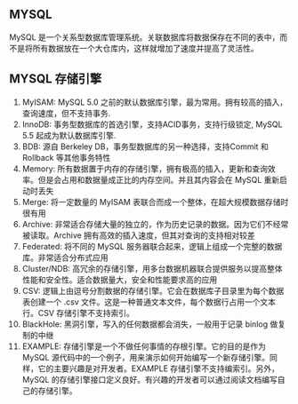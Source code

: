 ## MYSQL
MySQL 是一个关系型数据库管理系统。关联数据库将数据保存在不同的表中，而不是将所有数据放在一个大仓库内，这样就增加了速度并提高了灵活性。

## MYSQL 存储引擎
1. MyISAM: MySQL 5.0 之前的默认数据库引擎，最为常用。拥有较高的插入，查询速度，但不支持事务.
2. InnoDB: 事务型数据库的首选引擎，支持ACID事务，支持行级锁定, MySQL 5.5 起成为默认数据库引擎.
3. BDB: 源自 Berkeley DB，事务型数据库的另一种选择，支持Commit 和 Rollback 等其他事务特性
4. Memory: 所有数据置于内存的存储引擎，拥有极高的插入，更新和查询效率。但是会占用和数据量成正比的内存空间。并且其内容会在 MySQL 重新启动时丢失
5. Merge: 将一定数量的 MyISAM 表联合而成一个整体，在超大规模数据存储时很有用
6. Archive: 非常适合存储大量的独立的，作为历史记录的数据。因为它们不经常被读取。Archive 拥有高效的插入速度，但其对查询的支持相对较差
7. Federated: 将不同的 MySQL 服务器联合起来，逻辑上组成一个完整的数据库。非常适合分布式应用
8. Cluster/NDB: 高冗余的存储引擎，用多台数据机器联合提供服务以提高整体性能和安全性。适合数据量大，安全和性能要求高的应用
9. CSV: 逻辑上由逗号分割数据的存储引擎。它会在数据库子目录里为每个数据表创建一个 .csv 文件。这是一种普通文本文件，每个数据行占用一个文本行。CSV 存储引擎不支持索引。
10. BlackHole: 黑洞引擎，写入的任何数据都会消失，一般用于记录 binlog 做复制的中继
11. EXAMPLE: 存储引擎是一个不做任何事情的存根引擎。它的目的是作为 MySQL 源代码中的一个例子，用来演示如何开始编写一个新存储引擎。同样，它的主要兴趣是对开发者。EXAMPLE 存储引擎不支持编索引。另外，MySQL 的存储引擎接口定义良好。有兴趣的开发者可以通过阅读文档编写自己的存储引擎。

